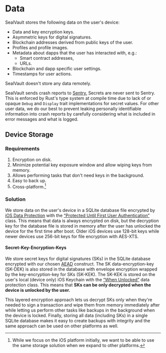# Data

SealVault stores the following data on the user's device:

* Data and key encryption keys.
* Asymmetric keys for digital signatures.
* Blockchain addresses derived from public keys of the user.
* Profiles and profile images.
* Metadata about dapps that the user has interacted with, e.g.:
    * Smart contract addresses,
    * URLs.
* Blockchain and dapp specific user settings.
* Timestamps for user actions.

SealVault doesn't store any data remotely.

SealVault sends crash reports to [Sentry.](https://docs.sentry.io/) Secrets are
never sent to Sentry. This is enforced by Rust's type system at compile time due
to lack of or opaque `Debug` and `Display` trait implementations for secret
values. For other user data, we do our best to prevent leaking personally
identifiable information into crash reports by carefully considering what is 
included in error messages and what is logged.

## Device Storage

### Requirements

1. Encryption on disk.
2. Minimize potential key exposure window and allow wiping keys from memory.
3. Allows performing tasks that don't need keys in the background.
4. Easy to back up.
5. Cross-platform.[^1]

### Solution

We store data on the user's device in a SQLite database file encrypted by [iOS
Data
Protection](https://developer.apple.com/documentation/uikit/protecting_the_user_s_privacy/encrypting_your_app_s_files)
with the [“Protected Until First User
Authentication”](https://support.apple.com/en-gb/guide/security/secb010e978a/1/web/1)
class.  This means that data is always encrypted on disk, but the decryption key
for the database file is stored in memory after the user has unlocked the device
for the first time after boot.  Older iOS devices use 128-bit keys while newer
devices use 256-bit keys for file encryption with AES-XTS.

#### Secret-Key-Encryption-Keys

We store secret keys for digital signatures (SKs) in the SQLite database
encrypted with our chosen [AEAD](./cryptography.md#aead) construct. The SK
data-encryption-key (SK-DEK) is also stored in the database with envelope
encryption wrapped by the key-encryption-key for SKs (SK-KEK).  The SK-KEK is
stored on the user's local (device only) iOS Keychain with the [“When
Unlocked”](https://support.apple.com/en-gb/guide/security/secb0694df1a/1/web/1)
data protection class.  This means that **SKs can be only decrypted when the
device is unlocked by the user.**

This layered encryption approach lets us decrypt SKs only when they're needed to
sign a transaction and wipe them from memory immediately after while letting us
perform other tasks like backups in the background when the device is locked.
Finally, storing all data (including SKs) in a single SQLite database makes it
easy to create backups with integrity and the same approach can be used on other
platforms as well.

[^1]:
    While we focus on the iOS platform initially, we want to be able to use
    the same storage solution when we expand to other platforms.


